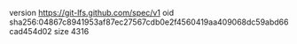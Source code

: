 version https://git-lfs.github.com/spec/v1
oid sha256:04867c8941953af87ec27567cdb0e2f4560419aa409068dc59abd66cad454d02
size 4316
